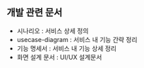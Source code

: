 ## 개발 관련 문서
- 시나리오 : 서비스 상세 정의
- usecase-diagram : 서비스 내 기능 간략 정리
- 기능 명세서 : 서비스 내 기능 상세 정리
- 화면 설계 문서 : UI/UX 설계문서
